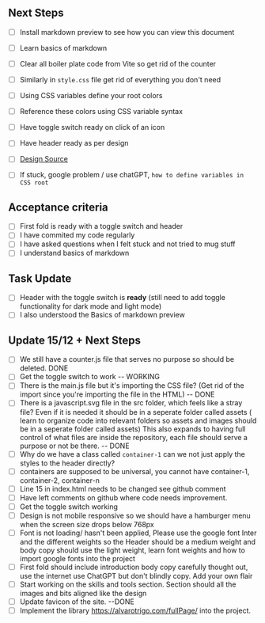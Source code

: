 ## Next Steps

- [ ] Install markdown preview to see how you can view this document
- [ ] Learn basics of markdown
- [ ] Clear all boiler plate code from Vite so get rid of the counter
- [ ] Similarly in `style.css` file get rid of everything you don't need
- [ ] Using CSS variables define your root colors
- [ ] Reference these colors using CSS variable syntax
- [ ] Have toggle switch ready on click of an icon
- [ ] Have header ready as per design
- [ ] [Design Source](https://quizzical-tereshkova-4ea12e.netlify.app/)
- [ ] If stuck, google problem / use chatGPT, `how to define variables in CSS root`


## Acceptance criteria
- [ ] First fold is ready with a toggle switch and header
- [ ] I have commited my code regularly
- [ ] I have asked questions when I felt stuck and not tried to mug stuff
- [ ] I understand basics of markdown

## Task Update 
- [ ] Header with the toggle switch is **ready** (still need to add toggle functionality for dark mode and light mode)
- [ ] I also understood the Basics of markdown preview

## Update 15/12 + Next Steps
- [ ] We still have a counter.js file that serves no purpose so should be deleted. DONE
- [ ] Get the toggle switch to work -- WORKING
- [ ] There is the main.js file but it's importing the CSS file? (Get rid of the import since you're importing the file in the HTML) -- DONE
- [ ] There is a javascript.svg file in the src folder, which feels like a stray file? Even if it is needed it should be in a seperate folder called assets ( learn to organize code into relevant folders so assets and images should be in a seperate folder called assets) This also expands to having full control of what files are inside the repository, each file should serve a purpose or not be there. -- DONE
- [ ] Why do we have a class called `container-1` can we not just apply the styles to the header directly?
- [ ] containers are supposed to be universal, you cannot have container-1, container-2, container-n
- [ ] Line 15 in index.html needs to be changed see github comment
- [ ] Have left comments on github where code needs improvement.
- [ ] Get the toggle switch working
- [ ] Design is not mobile responsive so we should have a hamburger menu when the screen size drops below 768px
- [ ] Font is not loading/ hasn't been applied, Please use the google font Inter and the different weights so the Header should be a medium weight and body copy should use the light weight, learn font weights and how to import google fonts into the project
- [ ] First fold should include introduction body copy carefully thought out, use the internet use ChatGPT but don't blindly copy. Add your own flair
- [ ] Start working on the skills and tools section. Section should all the images and bits aligned like the design
- [ ] Update favicon of the site. --DONE
- [ ] Implement the library https://alvarotrigo.com/fullPage/ into the project.